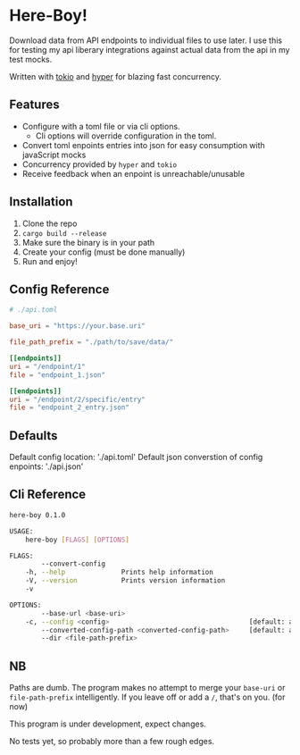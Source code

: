 # Here-Boy!

Download data from API endpoints to individual files to use later. I use this for testing my api liberary integrations against actual data from the api in my test mocks.

Written with [tokio](docs.rs/tokio/0.2.23) and [hyper](docs.rs/hyper) for blazing fast concurrency.

## Features

- Configure with a toml file or via cli options.
  - Cli options will override configuration in the toml.
- Convert toml enpoints entries into json for easy consumption with javaScript mocks
- Concurrency provided by `hyper` and `tokio`
- Receive feedback when an enpoint is unreachable/unusable


## Installation

1. Clone the repo
2. `cargo build --release`
3. Make sure the binary is in your path
4. Create your config (must be done manually)
5. Run and enjoy!

## Config Reference
```toml
# ./api.toml

base_uri = "https://your.base.uri"

file_path_prefix = "./path/to/save/data/"

[[endpoints]]
uri = "/endpoint/1"
file = "endpoint_1.json"

[[endpoints]]
uri = "/endpoint/2/specific/entry"
file = "endpoint_2_entry.json"
```

## Defaults

Default config location: './api.toml'
Default json converstion of config enpoints: './api.json'

## Cli Reference
```bash
here-boy 0.1.0

USAGE:
    here-boy [FLAGS] [OPTIONS]

FLAGS:
        --convert-config
    -h, --help              Prints help information
    -V, --version           Prints version information
    -v

OPTIONS:
        --base-url <base-uri>
    -c, --config <config>                                   [default: api.toml]
        --converted-config-path <converted-config-path>     [default: api.json]
        --dir <file-path-prefix>
```

## NB

Paths are dumb. The program makes no attempt to merge your `base-uri` or `file-path-prefix` intelligently. If you leave off or add a `/`, that's on you. (for now)

This program is under development, expect changes.

No tests yet, so probably more than a few rough edges.
